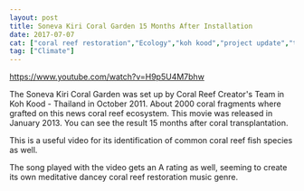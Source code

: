 ```yaml
---
layout: post
title: Soneva Kiri Coral Garden 15 Months After Installation
date: 2017-07-07
cat: ["coral reef restoration","Ecology","koh kood","project update","thailand"]
tag: ["Climate"]
---
```


https://www.youtube.com/watch?v=H9p5U4M7bhw

The Soneva Kiri Coral Garden was set up by Coral Reef Creator's Team in Koh Kood - Thailand in October 2011. About 2000 coral fragments where grafted on this news coral reef ecosystem. This movie was released in January 2013. You can see the result 15 months after coral transplantation.

This is a useful video for its identification of common coral reef fish species as well.

The song played with the video gets an A rating as well, seeming to create its own meditative dancey coral reef restoration music genre.
